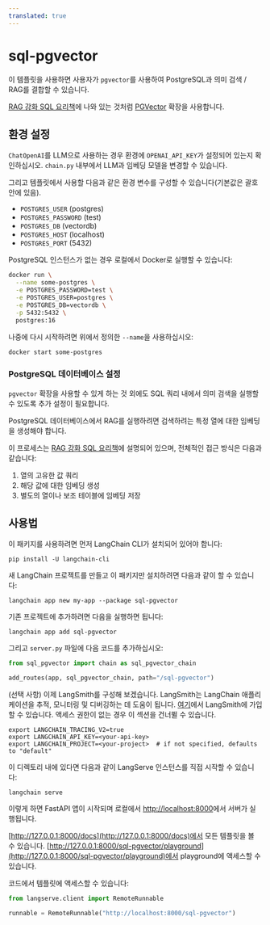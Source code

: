 ```yaml
---
translated: true
---
```


# sql-pgvector

이 템플릿을 사용하면 사용자가 `pgvector`를 사용하여 PostgreSQL과 의미 검색 / RAG를 결합할 수 있습니다.

[RAG 강화 SQL 요리책](https://github.com/langchain-ai/langchain/blob/master/cookbook/retrieval_in_sql.ipynb)에 나와 있는 것처럼 [PGVector](https://github.com/pgvector/pgvector) 확장을 사용합니다.

## 환경 설정

`ChatOpenAI`를 LLM으로 사용하는 경우 환경에 `OPENAI_API_KEY`가 설정되어 있는지 확인하십시오. `chain.py` 내부에서 LLM과 임베딩 모델을 변경할 수 있습니다.

그리고 템플릿에서 사용할 다음과 같은 환경 변수를 구성할 수 있습니다(기본값은 괄호 안에 있음).

- `POSTGRES_USER` (postgres)
- `POSTGRES_PASSWORD` (test)
- `POSTGRES_DB` (vectordb)
- `POSTGRES_HOST` (localhost)
- `POSTGRES_PORT` (5432)

PostgreSQL 인스턴스가 없는 경우 로컬에서 Docker로 실행할 수 있습니다:

```bash
docker run \
  --name some-postgres \
  -e POSTGRES_PASSWORD=test \
  -e POSTGRES_USER=postgres \
  -e POSTGRES_DB=vectordb \
  -p 5432:5432 \
  postgres:16
```

나중에 다시 시작하려면 위에서 정의한 `--name`을 사용하십시오:

```bash
docker start some-postgres
```

### PostgreSQL 데이터베이스 설정

`pgvector` 확장을 사용할 수 있게 하는 것 외에도 SQL 쿼리 내에서 의미 검색을 실행할 수 있도록 추가 설정이 필요합니다.

PostgreSQL 데이터베이스에서 RAG를 실행하려면 검색하려는 특정 열에 대한 임베딩을 생성해야 합니다.

이 프로세스는 [RAG 강화 SQL 요리책](https://github.com/langchain-ai/langchain/blob/master/cookbook/retrieval_in_sql.ipynb)에 설명되어 있으며, 전체적인 접근 방식은 다음과 같습니다:
1. 열의 고유한 값 쿼리
2. 해당 값에 대한 임베딩 생성
3. 별도의 열이나 보조 테이블에 임베딩 저장

## 사용법

이 패키지를 사용하려면 먼저 LangChain CLI가 설치되어 있어야 합니다:

```shell
pip install -U langchain-cli
```

새 LangChain 프로젝트를 만들고 이 패키지만 설치하려면 다음과 같이 할 수 있습니다:

```shell
langchain app new my-app --package sql-pgvector
```

기존 프로젝트에 추가하려면 다음을 실행하면 됩니다:

```shell
langchain app add sql-pgvector
```

그리고 `server.py` 파일에 다음 코드를 추가하십시오:

```python
from sql_pgvector import chain as sql_pgvector_chain

add_routes(app, sql_pgvector_chain, path="/sql-pgvector")
```

(선택 사항) 이제 LangSmith를 구성해 보겠습니다.
LangSmith는 LangChain 애플리케이션을 추적, 모니터링 및 디버깅하는 데 도움이 됩니다.
[여기](https://smith.langchain.com/)에서 LangSmith에 가입할 수 있습니다.
액세스 권한이 없는 경우 이 섹션을 건너뛸 수 있습니다.

```shell
export LANGCHAIN_TRACING_V2=true
export LANGCHAIN_API_KEY=<your-api-key>
export LANGCHAIN_PROJECT=<your-project>  # if not specified, defaults to "default"
```

이 디렉토리 내에 있다면 다음과 같이 LangServe 인스턴스를 직접 시작할 수 있습니다:

```shell
langchain serve
```

이렇게 하면 FastAPI 앱이 시작되며 로컬에서 [http://localhost:8000](http://localhost:8000)에서 서버가 실행됩니다.

[http://127.0.0.1:8000/docs](http://127.0.0.1:8000/docs)에서 모든 템플릿을 볼 수 있습니다.
[http://127.0.0.1:8000/sql-pgvector/playground](http://127.0.0.1:8000/sql-pgvector/playground)에서 playground에 액세스할 수 있습니다.

코드에서 템플릿에 액세스할 수 있습니다:

```python
from langserve.client import RemoteRunnable

runnable = RemoteRunnable("http://localhost:8000/sql-pgvector")
```
